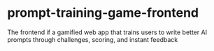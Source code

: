 # prompt-training-game-frontend
The frontend if a gamified web app that trains users to write better AI prompts through challenges, scoring, and instant feedback
